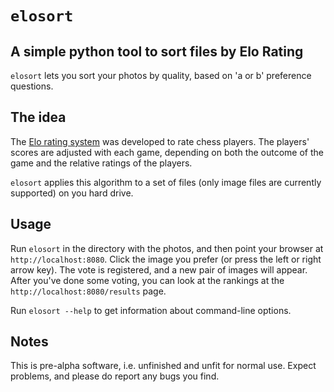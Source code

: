 # `elosort`
## A simple python tool to sort files by Elo Rating

`elosort` lets you sort your photos by quality, based on 'a or b' preference questions.

## The idea

The [Elo rating system](http://en.wikipedia.org/wiki/Elo_rating_system) was developed to rate chess players. The players' scores are adjusted with each game, depending on both the outcome of the game and the relative ratings of the players.

`elosort` applies this algorithm to a set of files (only image files are currently supported) on you hard drive.

## Usage

Run `elosort` in the directory with the photos, and then point your browser at `http://localhost:8080`. Click the image you prefer (or press the left or right arrow key). The vote is registered, and a new pair of images will appear. After you've done some voting, you can look at the rankings at the `http://localhost:8080/results` page.

Run `elosort --help` to get information about command-line options.

## Notes

This is pre-alpha software, i.e. unfinished and unfit for normal use. Expect problems, and please do report any bugs you find.

